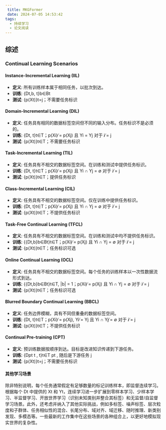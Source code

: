 ```yaml
--- 
 title: MKGFormer 
 date: 2024-07-05 14:53:42 
tags:
  - 持续学习
  - 论文阅读
---
```


## 综述
### Continual Learning Scenarios

#### Instance-Incremental Learning (IIL)
- **定义**: 所有训练样本属于相同任务，以批次到达。
- **训练**: {Dt,b, t}b∈Bt
- **测试**: {p(Xt)}t=j；不需要任务标识

#### Domain-Incremental Learning (DIL)
- **定义**: 任务具有相同的数据标签空间但不同的输入分布。任务标识不是必须的。
- **训练**: {Dt, t}t∈T；p(Xi) ̸= p(Xj) 且 Yi = Yj 对于 i ̸= j
- **测试**: {p(Xt)}t∈T；不需要任务标识

#### Task-Incremental Learning (TIL)
- **定义**: 任务具有不相交的数据标签空间。在训练和测试中提供任务标识。
- **训练**: {Dt, t}t∈T；p(Xi) ̸= p(Xj) 且 Yi ∩ Yj = ∅ 对于 i ̸= j
- **测试**: {p(Xt)}t∈T；提供任务标识

#### Class-Incremental Learning (CIL)
- **定义**: 任务具有不相交的数据标签空间。仅在训练中提供任务标识。
- **训练**: {Dt, t}t∈T；p(Xi) ̸= p(Xj) 且 Yi ∩ Yj = ∅ 对于 i ̸= j
- **测试**: {p(Xt)}t∈T；不提供任务标识

#### Task-Free Continual Learning (TFCL)
- **定义**: 任务具有不相交的数据标签空间。在训练和测试中均不提供任务标识。
- **训练**: {{Dt,b}b∈Bt}t∈T；p(Xi) ̸= p(Xj) 且 Yi ∩ Yj = ∅ 对于 i ̸= j
- **测试**: {p(Xt)}t∈T；任务标识可选

#### Online Continual Learning (OCL)
- **定义**: 任务具有不相交的数据标签空间。每个任务的训练样本以一次性数据流形式到达。
- **训练**: {{Dt,b}b∈Bt}t∈T, |b| = 1；p(Xi) ̸= p(Xj) 且 Yi ∩ Yj = ∅ 对于 i ̸= j
- **测试**: {p(Xt)}t∈T；任务标识可选

#### Blurred Boundary Continual Learning (BBCL)
- **定义**: 任务边界模糊，具有不同但重叠的数据标签空间。
- **训练**: {Dt, t}t∈T；p(Xi) ̸= p(Xj), Yi ̸= Yj 且 Yi ∩ Yj ̸= ∅ 对于 i ̸= j
- **测试**: {p(Xt)}t∈T；不提供任务标识

#### Continual Pre-training (CPT)
- **定义**: 预训练数据按顺序到达。目标是改进知识传递到下游任务。
- **训练**: {Dpt t , t}t∈T pt , 随后是下游任务 j
- **测试**: {p(Xt)}t=j；不需要任务标识

#### 其他学习场景
除非特别说明，每个任务通常假定有足够数量的标记训练样本，即监督连续学习。根据每个 Dt 中提供的 Xt 和 Yt，连续学习进一步扩展到零样本学习、少样本学习、半监督学习、开放世界学习（识别未知类别并整合其标签）和无监督/自监督学习场景。此外，还考虑并纳入了其他实际挑战，例如多标签、噪声标签、层次粒度和子群体、任务相似性的混合、长尾分布、域对齐、域迁移、随时推理、新类别发现、多模态等。一些最新的工作集中在这些场景的各种组合上，以更好地模拟现实世界的复杂性。


